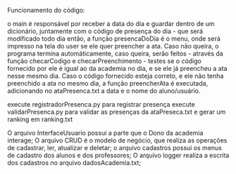 Funcionamento do código:

o main é responsável por receber a data do dia e guardar dentro de um dicionário, juntamente com o código de presença do dia - que será modificado todo dia
então, a função presencaDoDia é o menu, onde será impresso na tela do user se ele quer preencher a ata. Caso não queira, o programa termina automáticamente, 
caso queira, serão feitos - através da função checarCodigo e checarPreenchimento - testes se o código fornecido por ele é igual ao da academia no dia, e se 
ele já preencheu a ata nesse mesmo dia. Caso o código fornecido esteja correto, e ele não tenha preenchido a ata no mesmo dia, a função preencherAta é executada, 
adicionando no ataPresenca.txt a data e o nome do aluno/usuário.

execute registradorPresenca.py para registrar presença
execute validarPresenca.py para validar as presenças da ataPreseca.txt e gerar um ranking em ranking.txt

O arquivo InterfaceUsuario possui a parte que o Dono da academia interage;
O arquivo CRUD é o modelo de negócio, que realiza as operações de cadastrar, ler, atualizar e deletar;
o arquivo cadastros possui os menus de cadastro dos alunos e dos professores;
O arquivo logger realiza a escrita dos cadastros no arquivo dadosAcademia.txt;
